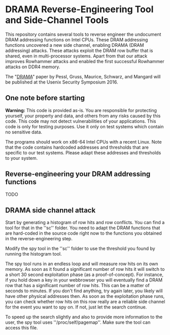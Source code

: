 # DRAMA Reverse-Engineering Tool and Side-Channel Tools
This repository contains several tools to reverse engineer the undocument DRAM addressing functions on Intel CPUs. These DRAM addressing functions uncovered a new side channel, enabling DRAMA (DRAM addressing) attacks.
These attacks exploit the DRAM row buffer that is shared, even in multi-processor systems. Apart from that our attack improves Rowhammer attacks and enabled the first successful Rowhammer attacks on DDR4 memory.

The "[DRAMA](https://www.usenix.org/conference/usenixsecurity16/technical-sessions/presentation/pessl)" paper by Pessl, Gruss, Maurice, Schwarz, and Mangard will be published at the Usenix Security Symposium 2016.

## One note before starting

**Warning:** This code is provided as-is. You are responsible for protecting yourself, your property and data, and others from any risks caused by this code. This code may not detect vulnerabilities of your applications. This code is only for testing purposes. Use it only on test systems which contain no sensitive data.

The programs should work on x86-64 Intel CPUs with a recent Linux. Note that the code contains hardcoded addresses and thresholds that are specific to our test systems. Please adapt these addresses and thresholds to your system.

## Reverse-engineering your DRAM addressing functions
TODO

## DRAMA side channel attack
Start by generating a histogram of row hits and row conflicts.
You can find a tool for that in the ''sc'' folder. You need to adapt the DRAM functions that are hard-coded in the source code right now to the functions you obtained in the reverse-engineering step.

Modify the spy tool in the ''sc'' folder to use the threshold you found by running the histogram tool.

The spy tool runs in an endless loop and will measure row hits on its own memory. As soon as it found a significant number of row hits it will switch to a short 30 second exploitation phase (as a proof-of-concept).
For instance, if you hold down a key in your webbrowser you will eventually find a DRAM row that has a significant number of row hits. This can be a matter of seconds to minutes. If you don't find anything, try again later, you likely will have other physical addresses then. As soon as the exploitation phase runs, you can check whether row hits on this row really are a reliable side channel for the event you want to spy on. If not, just let the search continue.

To speed up the search slightly and also to provide more information to the user, the spy tool uses ''/proc/self/pagemap''. Make sure the tool can access this file.

